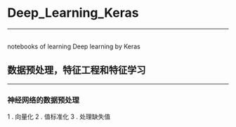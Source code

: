 # Deep_Learning_Keras
___________________
<br>notebooks of learning Deep learning by Keras


## 数据预处理，特征工程和特征学习
__________
### 神经网络的数据预处理
1 . 向量化
2 . 值标准化
3 . 处理缺失值
